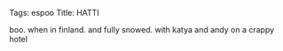 Tags: espoo
Title: HATTI
  
boo. when in finland. and fully snowed. with katya and andy on a crappy hotel